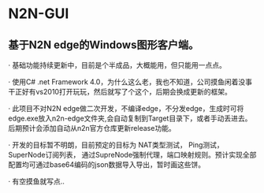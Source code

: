 # N2N-GUI
## 基于N2N edge的Windows图形客户端。

  · 基础功能持续更新中，目前是个半成品，大概能用，但只能用一点点。
  
  · 使用C# .net Framework 4.0，为什么这么老，我也不知道，公司摸鱼闲着没事干正好有vs2010打开玩玩，然后就写了个这个，后期会换成更新的框架。
  
  · 此项目不对N2N edge做二次开发，不编译edge，不分发edge，生成时可将edge.exe放入n2n-edge文件夹,会自动复制到Target目录下，或者手动丢进去。后期预计会添加自动从n2n官方仓库更新release功能。

  · 开发的目标暂不明朗，目前预定的目标为 NAT类型测试， Ping测试， SuperNode订阅列表， 通过SupreNode强制代理，端口映射规则。预计实现全部配置均可通过base64编码的json数据导入导出，暂时画这些饼。

  · 有空摸鱼就写点..
